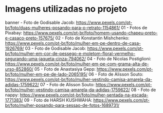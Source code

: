 # Imagens utilizadas no projeto

banner - Foto de Godisable Jacob: https://www.pexels.com/pt-br/foto/duas-mulheres-posando-para-o-retrato-1154861/
01 - Fotos de Pixabay: https://www.pexels.com/pt-br/foto/homem-usando-chapeu-preto-e-casaco-preto-157675/
02 - Foto de Konstantin Mishchenko: https://www.pexels.com/pt-br/foto/mulher-em-pe-dentro-de-casa-1926769/
03 - Foto de Godisable Jacob: https://www.pexels.com/pt-br/foto/mulher-em-cor-de-pessego-e-moletom-floral-vermelho-segurando-uma-jaqueta-cinza-794062/
04 - Foto de Nicolas Postiglioni: https://www.pexels.com/pt-br/foto/mulher-em-pe-com-grama-alta-de-urso-852860/
05 - Foto de Anastasiya Gepp: https://www.pexels.com/pt-br/foto/mulher-em-pe-de-lado-2065195/
06 - Foto de Alisson Souto: https://www.pexels.com/pt-br/foto/mulher-vestindo-camisa-amarela-da-adidas-1759622/
07 - Foto de Alisson Souto: https://www.pexels.com/pt-br/foto/mulher-vestindo-camisa-amarela-da-adidas-1759622/
08 - Foto de nappy: https://www.pexels.com/pt-br/foto/mulher-sentada-na-escada-1771383/
09 - Foto de HARSH KUSHWAHA: https://www.pexels.com/pt-br/foto/mulher-posando-para-sessao-de-fotos-1689731/